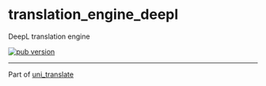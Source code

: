 # translation_engine_deepl

DeepL translation engine

[![pub version][pub-image]][pub-url]

[pub-image]: https://img.shields.io/pub/v/translation_engine_deepl.svg
[pub-url]: https://pub.dev/packages/translation_engine_deepl

---

Part of [uni_translate](https://github.com/biyidev/uni_translate)
